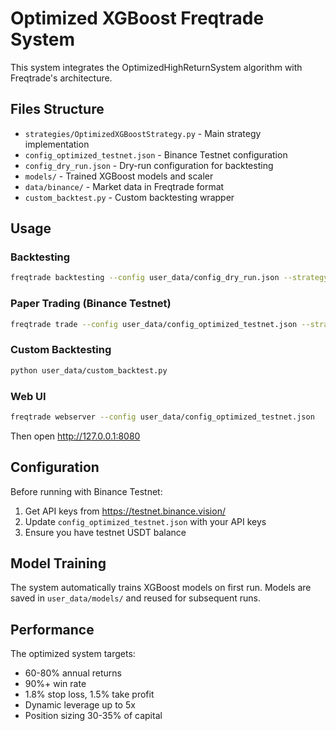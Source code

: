 
# Optimized XGBoost Freqtrade System

This system integrates the OptimizedHighReturnSystem algorithm with Freqtrade's architecture.

## Files Structure

- `strategies/OptimizedXGBoostStrategy.py` - Main strategy implementation
- `config_optimized_testnet.json` - Binance Testnet configuration
- `config_dry_run.json` - Dry-run configuration for backtesting
- `models/` - Trained XGBoost models and scaler
- `data/binance/` - Market data in Freqtrade format
- `custom_backtest.py` - Custom backtesting wrapper

## Usage

### Backtesting
```bash
freqtrade backtesting --config user_data/config_dry_run.json --strategy OptimizedXGBoostStrategy
```

### Paper Trading (Binance Testnet)
```bash
freqtrade trade --config user_data/config_optimized_testnet.json --strategy OptimizedXGBoostStrategy
```

### Custom Backtesting
```bash
python user_data/custom_backtest.py
```

### Web UI
```bash
freqtrade webserver --config user_data/config_optimized_testnet.json
```
Then open http://127.0.0.1:8080

## Configuration

Before running with Binance Testnet:
1. Get API keys from https://testnet.binance.vision/
2. Update `config_optimized_testnet.json` with your API keys
3. Ensure you have testnet USDT balance

## Model Training

The system automatically trains XGBoost models on first run. Models are saved in `user_data/models/` and reused for subsequent runs.

## Performance

The optimized system targets:
- 60-80% annual returns
- 90%+ win rate
- 1.8% stop loss, 1.5% take profit
- Dynamic leverage up to 5x
- Position sizing 30-35% of capital
